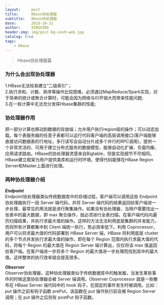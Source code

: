 ```yaml
---
layout:     post
title:      Hbase协处理器
subtitle:   Hbase协处理器
date:       2018-10-31
author:     XINGXING
header-img: img/post-bg-ios9-web.jpg
catalog: true
tags:
    - Hbase
---
```


>
>Hbase协处理器篇
> 


### 为什么会出现协处理器 
1.HBase无法轻易建立“二级索引”；  
2.执行求和、计数、排序等操作比较困难，必须通过MapReduce/Spark实现，对于简单的统计或聚合计算时，可能会因为网络与IO开销大而带来性能问题;   
3.在一些计算中无法充分发挥Hbase集群的性能;  


### 协处理器作用
把一部分计算也移动到数据的存放端；允许用户执行region级的操作；可以动态加载。每个表服务器的任意子表都可以运行代码客户端的高层调用接口(客户端能够直接访问数据表的行地址，多行读写会自动分片成多个并行的RPC调用)，提供一个非常灵活的、可用于建立分布式服务的数据模型，能够自动化扩展、负载均衡、应用请求路由。HBase的协处理器灵感来自Bigtable，但是实现细节不尽相同。HBase建立框架为用户提供类库和运行时环境，使得代码能够在HBase Region Server和Master上面进行处理。

### 两种协处理器介绍

***Endpoint***   
Endpoint协处理器类似传统数据库中的存储过程，客户端可以调用这些 Endpoint 协处理器执行一段 Server 端代码，并将 Server 端代码的结果返回给客户端进一步处理，最常见的用法就是进行聚集操作。如果没有协处理器，当用户需要找出一张表中的最大数据，即 max 聚合操作，就必须进行全表扫描，在客户端代码内遍历扫描结果，并执行求最大值的操作。这样的方法无法利用底层集群的并发能力，而将所有计算都集中到 Client 端统一执行，势必效率低下。利用 Coprocessor，用户可以将求最大值的代码部署到 HBase Server 端，HBase 将利用底层 cluster 的多个节点并发执行求最大值的操作。即在每个 Region 范围内执行求最大值的代码，将每个 Region 的最大值在 Region Server 端计算出，仅仅将该 max 值返回给客户端。在客户端进一步将多个 Region 的最大值进一步处理而找到其中的最大值。这样整体的执行效率就会提高很多。

***Observer***  
Observer协处理器，这种协处理器类似于传统数据库中的触发器，当发生某些事件的时候这类协处理器会被 Server 端调用。Observer Coprocessor 就是一些散布在 HBase Server 端代码中的 hook 钩子，在固定的事件发生时被调用。比如：put 操作之前有钩子函数 prePut，该函数在 put 操作执行前会被 Region Server 调用；在 put 操作之后则有 postPut 钩子函数。




